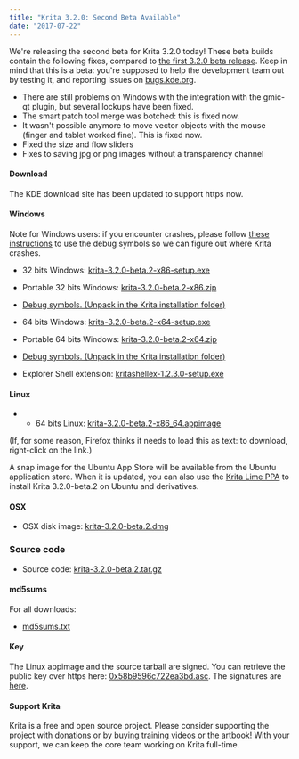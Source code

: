 ```yaml
---
title: "Krita 3.2.0: Second Beta Available"
date: "2017-07-22"
---
```


We're releasing the second beta for Krita 3.2.0 today! These beta builds contain the following fixes, compared to [the first 3.2.0 beta release](https://krita.org/en/item/krita-3-2-beta-1-released/). Keep in mind that this is a beta: you're supposed to help the development team out by testing it, and reporting issues on [bugs.kde.org](https://bugs.kde.org).

- There are still problems on Windows with the integration with the gmic-qt plugin, but several lockups have been fixed.
- The smart patch tool merge was botched: this is fixed now.
- It wasn't possible anymore to move vector objects with the mouse (finger and tablet worked fine). This is fixed now.
- Fixed the size and flow sliders
- Fixes to saving jpg or png images without a transparency channel

#### Download

The KDE download site has been updated to support https now.

#### Windows

Note for Windows users: if you encounter crashes, please follow [these instructions](https://docs.krita.org/Dr._Mingw_debugger) to use the debug symbols so we can figure out where Krita crashes.

- 32 bits Windows: [krita-3.2.0-beta.2-x86-setup.exe](https://download.kde.org/unstable/krita/3.2.0-beta.2/krita-3.2.0-beta.2-x86-setup.exe)
- Portable 32 bits Windows: [krita-3.2.0-beta.2-x86.zip](https://download.kde.org/unstable/krita/3.2.0-beta.2/krita-3.2.0-beta.2-x86.zip)
- [Debug symbols. (Unpack in the Krita installation folder)](https://download.kde.org/unstable/krita/3.2.0-beta.2/krita-3.2.0-beta.2-x86-dbg.zip)

- 64 bits Windows: [krita-3.2.0-beta.2-x64-setup.exe](https://download.kde.org/unstable/krita/3.2.0-beta.2/krita-3.2.0-beta.2-x64-setup.exe)
- Portable 64 bits Windows: [krita-3.2.0-beta.2-x64.zip](https://download.kde.org/unstable/krita/3.2.0-beta.2/krita-3.2.0-beta.2-x64.zip)
- [Debug symbols. (Unpack in the Krita installation folder)](https://download.kde.org/unstable/krita/3.2.0-beta.2/krita-3.2.0-beta.2-x64-dbg.zip)

- Explorer Shell extension: [kritashellex-1.2.3.0-setup.exe](https://download.kde.org/stable/krita/kritashellex-1.2.3.0-setup.exe)

#### Linux

- - 64 bits Linux: [krita-3.2.0-beta.2-x86\_64.appimage](https://download.kde.org/unstable/krita/3.2.0-beta.2/krita-3.2.0-beta.2-x86_64.appimage)

(If, for some reason, Firefox thinks it needs to load this as text: to download, right-click on the link.)

A snap image for the Ubuntu App Store will be available from the Ubuntu application store. When it is updated, you can also use the [Krita Lime PPA](https://launchpad.net/%7Ekritalime/+archive/ubuntu/ppa) to install Krita 3.2.0-beta.2 on Ubuntu and derivatives.

#### OSX

- OSX disk image: [krita-3.2.0-beta.2.dmg](https://download.kde.org/unstable/krita/3.2.0-beta.2/krita-3.2.0-beta.2.dmg)

### Source code

- Source code: [krita-3.2.0-beta.2.tar.gz](https://download.kde.org/unstable/krita/3.2.0-beta.2/krita-3.2.0-beta.2.tar.gz)

#### md5sums

For all downloads:

- [md5sums.txt](https://download.kde.org/unstable/krita/3.2.0-beta.2/md5sums.txt)

#### Key

The Linux appimage and the source tarball are signed. You can retrieve the public key over https here: [0x58b9596c722ea3bd.asc](https://share.kde.org/index.php/s/fJ99V5mZvuyD0z8). The signatures are [here](http://download.kde.org/unstable/krita/3.2.0-beta.2/).

#### Support Krita

Krita is a free and open source project. Please consider supporting the project with [donations](https://krita.org/en/support-us/donations/) or by [buying training videos or the artbook!](https://krita.org/en/support-us/shop) With your support, we can keep the core team working on Krita full-time.
